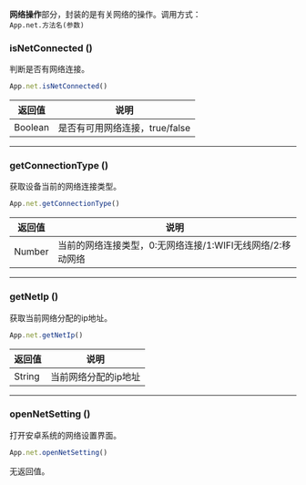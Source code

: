 **网络操作**部分，封装的是有关网络的操作。调用方式：<br/>
`App.net.方法名(参数)`

### isNetConnected ()

判断是否有网络连接。

``` js
App.net.isNetConnected()
```

|  返回值  |  说明  |
|-------|-------|
| <span class="type type-boolean">Boolean</span> | 是否有可用网络连接，true/false |


---


### getConnectionType ()

获取设备当前的网络连接类型。

``` js
App.net.getConnectionType()
```

|  返回值  |  说明  |
|-------|-------|
| <span class="type type-number">Number</span> | 当前的网络连接类型，0:无网络连接/1:WIFI无线网络/2:移动网络 |


---


### getNetIp ()

获取当前网络分配的ip地址。

``` js
App.net.getNetIp()
```

|  返回值  |  说明  |
|-------|-------|
| <span class="type type-string">String</span> | 当前网络分配的ip地址 |


---


### openNetSetting ()

打开安卓系统的网络设置界面。

``` js
App.net.openNetSetting()
```

无返回值。